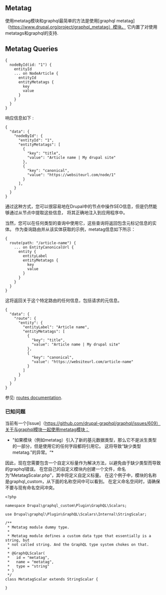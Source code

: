 ## Metatag

使用metatag模块和graphql最简单的方法是使用[graphql metatag]（https://www.drupal.org/project/graphql_metatag）模块。
它内置了对使用metatags和graphql的支持.

## Metatag Queries

```
{
  nodeById(id: "1") {
    entityId
    ... on NodeArticle {
      entityId
      entityMetatags {
        key
        value
      }
    }
  }
}
```

响应信息如下 : 

```
{
  "data": {
    "nodeById": {
      "entityId": "1",
      "entityMetatags": [
        {
          "key": "title",
          "value": "Article name | My drupal site"
        },
        {
          "key": "canonical",
          "value": "https://websiteurl.com/node/1"
        }
      ],
    }
  }
}
```

通过这种方式，您可以很容易地在Drupal中的节点中操作SEO信息，但是仍然能够通过从节点中提取这些信息，
将其正确地注入到应用程序中。

当然，您可以在任何类型的查询中使用它，这些查询将返回包含元标记信息的实体。
作为查询路由并从该实体获取的示例，metatag信息如下所示：

``` 
{
  route(path: "/article-name") {
    ... on EntityCanonicalUrl {
      entity {
        entityLabel
        entityMetatags {
          key
          value
        }
      }
    }
  }
}

```

这将返回关于这个特定路由的任何信息，包括请求的元信息。

```
{
  "data": {
    "route": {
      "entity": {
        "entityLabel": "Article name",
        "entityMetatags": [
          {
            "key": "title",
            "value": "Article name | My drupal site"
          },
          {
            "key": "canonical",
            "value": "https://websiteurl.com/article-name"
          }
        ]
      }
    }
  }
}
```
参见: [routes documentation](queries/routes.md).

### 已知问题 

当前有一个[Issue]（https://github.com/drupal-graphql/graphql/issues/609）关于与graphql模块一起使用metatag模块：

* "如果模块（例如metatag）引入了新的基元数据类型，那么它不是派生类型的一部分，但是使用它的任何字段都将引用它。
这将导致“缺少类型metatag.”的异常。“*

因此，现在您需要包含一个自定义标量作为解决方法，以避免由于缺少类型而导致的graphql错误。
在您自己的自定义模块内创建一个文件，命名为“MetatagScalar.php”，其中将定义自定义标量。
在这个例子中，模块的名称是graphql_custom，从下面的名称空间中可以看到。
在定义命名空间时，请确保不要与现有命名空间冲突。 

```
<?php

namespace Drupal\graphql_custom\Plugin\GraphQL\Scalars;

use Drupal\graphql\Plugin\GraphQL\Scalars\Internal\StringScalar;

/**
 * Metatag module dummy type.
 *
 * Metatag module defines a custom data type that essentially is a string, but
 * not called string. And the GraphQL type system chokes on that.
 *
 * @GraphQLScalar(
 *   id = "metatag",
 *   name = "metatag",
 *   type = "string"
 * )
 */
class MetatagScalar extends StringScalar {

}
```
